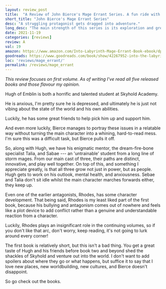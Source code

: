 ```yaml
---
layout: review_post
title:  "A Review of John Bierce's Mage Errant Series. A fun ride with a likeable cast."
short_title: "John Bierce's Mage Errant Series"
desc: "A struggling protagonist gets dragged into adventure."
long_desc: "The main strength of this series is its exploration and great character development. Characters are people who grow both in power, abilities, and as people. I appreciate this a lot."
date: 2021-11-19
categories: [reviews]
review: A
val: 19
amazon: https://www.amazon.com/Into-Labyrinth-Mage-Errant-Book-ebook/dp/B07J675X2C
goodreads: https://www.goodreads.com/book/show/42267952-into-the-labyrinth
loc: 'reviews/mage_errant/'
permalink: /reviews/mage_errant
---
```


*This review focuses on first volume. As of writing I've read all five released books and those flavour my opinion.*


Hugh of Emblin is both a horrific and talented student at Skyhold Academy. 

He is anxious, I'm pretty sure he is depressed, and ultimately he is just not vibing about the state of the world and his own abilities.

Luckily, he has some great friends to help pick him up and support him.

And even more luckily, Bierce manages to portray these issues in a relatable way without turning the main character into a whining, hard-to-read mess. I'm sure this was a difficult task, but Bierce pulls it off.

So, along with Hugh, we have his enigmatic mentor, the dream-fire-bone specialist Talia, and Sabae --- an 'untrainable' student from a long line of storm mages. From our main cast of three, their paths are distinct, innovative, and play well together. On top of this, and something I appreciate greatly, is that all three grow not just in power, but as people. Hugh gets to work on his outlook, mental health, and anxiousness. Sebae and Talia don't sit idle whilst the main character marches forwards either, they keep up.

Even one of the earlier antagonists, Rhodes, has some character development. That being said, Rhodes is my least liked part of the first book, because his bullying and antagonism comes out of nowhere and feels like a plot device to add conflict rather than a genuine and understandable reaction from a character.

Luckily, Rhodes plays an insignificant role in the continuing volumes, so if you don't like that arc, don't worry, keep reading, it's not going to lurk around every corner!

The first book is relatively short, but this isn't a bad thing. You get a great taste of Hugh and his friends before book two and beyond shed the shackles of Skyhold and venture out into the world. I don't want to add spoilers about where they go or what happens, but suffice it to say that I love new places, new worldbuilding, new cultures, and Bierce doesn't disappoint.

So go check out the books.